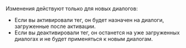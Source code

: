 Изменения действуют только для новых диалогов:

* Если вы активировали тег, он будет назначен на диалоги, загруженные после активации.
* Если вы деактивировали тег, он останется на уже загруженных диалогах и не будет применяться к новым диалогам.
